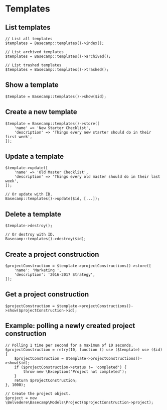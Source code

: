 # Templates

## List templates

```
// List all templates
$templates = Basecamp::templates()->index();

// List archived templates
$templates = Basecamp::templates()->archived();

// List trashed templates
$templates = Basecamp::templates()->trashed();
```

## Show a template

```
$template = Basecamp::templates()->show($id);
```

## Create a new template

```
$template = Basecamp::templates()->store([
    'name' => 'New Starter Checklist',
    'description' => 'Things every new starter should do in their first week',
]);
```

## Update a template

```
$template->update([
    'name' => 'Old Master Checklist',
    'description' => 'Things every old master should do in their last week',
]);

// Or update with ID.
Basecamp::templates()->update($id, [...]);
```

## Delete a template

```
$template->destroy();

// Or destroy with ID.
Basecamp::templates()->destroy($id);
```

## Create a project construction

```
$projectConstruction = $template->projectConstructions()->store([
    'name': 'Marketing ',
    'description': '2016-2017 Strategy',
]);
```

## Get a project construction

```
$projectConstruction = $template->projectConstructions()->show($projectConstruction->id);
```

## Example: polling a newly created project construction

```
// Polling 1 time per second for a maximum of 10 seconds.
$projectConstruction = retry(10, function () use ($template) use ($id) {
    $projectConstruction = $template->projectConstructions()->show($id);
    if ($projectConstruction->status != 'completed') {
        throw new \Exception('Project not completed');
    }
    return $projectConstruction;
}, 1000);

// Create the project object.
$project = new \Belvedere\Basecamp\Models\Project($projectConstruction->project);
```
